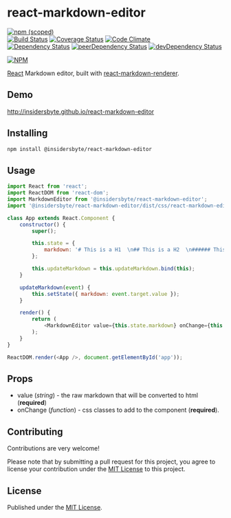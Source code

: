 # react-markdown-editor

[![npm (scoped)](https://img.shields.io/npm/v/@insidersbyte/react-markdown-editor.svg)](https://www.npmjs.com/package/@insidersbyte/react-markdown-editor)  
[![Build Status](https://travis-ci.org/InsidersByte/react-markdown-editor.svg)](https://travis-ci.org/InsidersByte/react-markdown-editor)
[![Coverage Status](https://coveralls.io/repos/github/InsidersByte/react-markdown-editor/badge.svg?branch=master)](https://coveralls.io/github/InsidersByte/react-markdown-editor?branch=master)
[![Code Climate](https://codeclimate.com/github/InsidersByte/react-markdown-editor/badges/gpa.svg)](https://codeclimate.com/github/InsidersByte/react-markdown-editor)  
[![Dependency Status](https://david-dm.org/insidersbyte/react-markdown-editor.svg)](https://david-dm.org/insidersbyte/react-markdown-editor)
[![peerDependency Status](https://david-dm.org/insidersbyte/react-markdown-editor/peer-status.svg)](https://david-dm.org/insidersbyte/react-markdown-editor#info=peerDependencies)
[![devDependency Status](https://david-dm.org/insidersbyte/react-markdown-editor/dev-status.svg)](https://david-dm.org/insidersbyte/react-markdown-editor#info=devDependencies)

[![NPM](https://nodei.co/npm/@insidersbyte/react-markdown-editor.png?downloads=true&downloadRank=true)](https://nodei.co/npm/@insidersbyte/react-markdown-editor/)

[React](http://facebook.github.io/react) Markdown editor, built with [react-markdown-renderer](https://github.com/insidersbyte/react-markdown-renderer).

## Demo
http://insidersbyte.github.io/react-markdown-editor

## Installing

```bash
npm install @insidersbyte/react-markdown-editor
```

## Usage

```js
import React from 'react';
import ReactDOM from 'react-dom';
import MarkdownEditor from '@insidersbyte/react-markdown-editor';
import '@insidersbyte/react-markdown-editor/dist/css/react-markdown-editor.css';

class App extends React.Component {
    constructor() {
        super();

        this.state = {
            markdown: '# This is a H1  \n## This is a H2  \n###### This is a H6',
        };

        this.updateMarkdown = this.updateMarkdown.bind(this);
    }

    updateMarkdown(event) {
        this.setState({ markdown: event.target.value });
    }

    render() {
        return (
            <MarkdownEditor value={this.state.markdown} onChange={this.updateMarkdown} />
        );
    }
}

ReactDOM.render(<App />, document.getElementById('app'));
```

## Props

* value (*string*) - the raw markdown that will be converted to html (**required**)
* onChange (*function*) - css classes to add to the component (**required**).

## Contributing

Contributions are very welcome!

Please note that by submitting a pull request for this project, you agree to license your contribution under the [MIT License](https://github.com/insidersbyte/react-markdown-editor/blob/master/LICENSE) to this project.

## License

Published under the [MIT License](https://github.com/insidersbyte/react-markdown-editor/blob/master/LICENSE).
